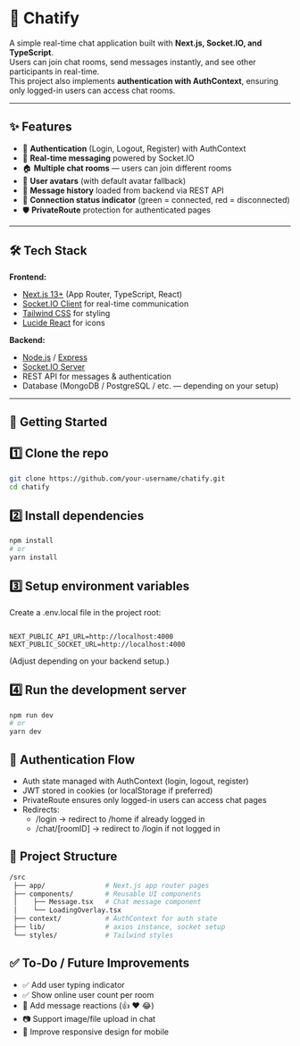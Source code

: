# 💬 Chatify

A simple real-time chat application built with **Next.js, Socket.IO, and TypeScript**.  
Users can join chat rooms, send messages instantly, and see other participants in real-time.  
This project also implements **authentication with AuthContext**, ensuring only logged-in users can access chat rooms.

---

## ✨ Features
- 🔐 **Authentication** (Login, Logout, Register) with AuthContext  
- 💬 **Real-time messaging** powered by Socket.IO  
- 🏠 **Multiple chat rooms** — users can join different rooms  
- 👤 **User avatars** (with default avatar fallback)  
- 📜 **Message history** loaded from backend via REST API  
- 📡 **Connection status indicator** (green = connected, red = disconnected)  
- 🛡️ **PrivateRoute** protection for authenticated pages  

---

## 🛠️ Tech Stack
**Frontend:**
- [Next.js 13+](https://nextjs.org/) (App Router, TypeScript, React)  
- [Socket.IO Client](https://socket.io/) for real-time communication  
- [Tailwind CSS](https://tailwindcss.com/) for styling  
- [Lucide React](https://lucide.dev/) for icons  

**Backend:**
- [Node.js](https://nodejs.org/) / [Express](https://expressjs.com/)  
- [Socket.IO Server](https://socket.io/)  
- REST API for messages & authentication  
- Database (MongoDB / PostgreSQL / etc. — depending on your setup)  

---

## 🚀 Getting Started

## 1️⃣ Clone the repo
```bash
git clone https://github.com/your-username/chatify.git
cd chatify
```
## 2️⃣ Install dependencies
```bash
npm install
# or
yarn install
```
## 3️⃣ Setup environment variables
Create a .env.local file in the project root:

```env

NEXT_PUBLIC_API_URL=http://localhost:4000
NEXT_PUBLIC_SOCKET_URL=http://localhost:4000
```
(Adjust depending on your backend setup.)

## 4️⃣ Run the development server
```bash
npm run dev
# or
yarn dev
```
## 🔑 Authentication Flow

- Auth state managed with AuthContext (login, logout, register)
- JWT stored in cookies (or localStorage if preferred)
- PrivateRoute ensures only logged-in users can access chat pages
- Redirects:
  - /login → redirect to /home if already logged in
  - /chat/[roomID] → redirect to /login if not logged in

## 📂 Project Structure
```bash
/src
 ├── app/               # Next.js app router pages
 ├── components/        # Reusable UI components
 │    ├── Message.tsx   # Chat message component
 │    └── LoadingOverlay.tsx
 ├── context/           # AuthContext for auth state
 ├── lib/               # axios instance, socket setup
 └── styles/            # Tailwind styles
```

## ✅ To-Do / Future Improvements
- ✅ Add user typing indicator
- ✅ Show online user count per room
- 🔄 Add message reactions (👍 ❤️ 😂)
- 📷 Support image/file upload in chat
- 📱 Improve responsive design for mobile
